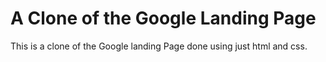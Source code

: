 # A Clone of the Google Landing Page
This is a clone of the Google landing Page done using just html and css. 
